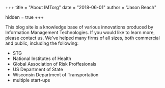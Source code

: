 
+++
title = "About IMTorg"
date = "2018-06-01"
author = "Jason Beach"

hidden = true
+++

This blog site is a knowledge base of various innovations produced by Information Management Technologies.  If you would like to learn more, please contact us.  We've helped many firms of all sizes, both commercial and public, including the following:

* STG
* National Institutes of Health
* Global Association of Risk Proffesionals
* US Department of State
* Wisconsin Department of Transportation
* multiple start-ups 
